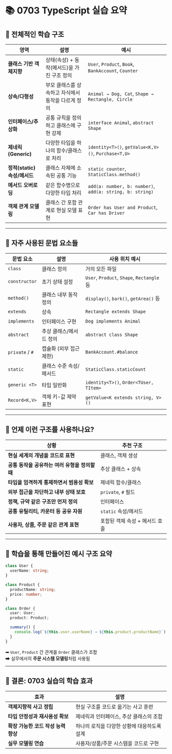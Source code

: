 # 📚 0703 TypeScript 실습 요약

## 🧩 전체적인 학습 구조

| 영역 | 설명 | 예시 |
|------|------|------|
| **클래스 기반 객체지향** | 상태(속성) + 동작(메서드)을 가진 구조 정의 | `User`, `Product`, `Book`, `BankAccount`, `Counter` |
| **상속/다형성** | 부모 클래스를 상속하고 자식에서 동작을 다르게 정의 | `Animal → Dog, Cat`, `Shape → Rectangle, Circle` |
| **인터페이스/추상화** | 공통 규칙을 정의하고 클래스에 구현 강제 | `interface Animal`, `abstract Shape` |
| **제네릭(Generic)** | 다양한 타입을 하나의 함수/클래스로 처리 | `identity<T>()`, `getValue<K,V>()`, `Purchase<T,U>` |
| **정적(static) 속성/메서드** | 클래스 자체에 소속된 공통 기능 | `static counter`, `StaticClass.method()` |
| **메서드 오버로딩** | 같은 함수명으로 다양한 타입 처리 | `add(a: number, b: number)`, `add(a: string, b: string)` |
| **객체 관계 모델링** | 클래스 간 포함 관계로 현실 모델 표현 | `Order has User and Product`, `Car has Driver` |

---

## 🔧 자주 사용된 문법 요소들

| 문법 요소 | 설명 | 사용 위치 예시 |
|-----------|------|----------------|
| `class` | 클래스 정의 | 거의 모든 파일 |
| `constructor` | 초기 상태 설정 | `User`, `Product`, `Shape`, `Rectangle` 등 |
| `method()` | 클래스 내부 동작 정의 | `display()`, `bark()`, `getArea()` 등 |
| `extends` | 상속 | `Rectangle extends Shape` |
| `implements` | 인터페이스 구현 | `Dog implements Animal` |
| `abstract` | 추상 클래스/메서드 정의 | `abstract class Shape` |
| `private` / `#` | 캡슐화 (외부 접근 제한) | `BankAccount.#balance` |
| `static` | 클래스 수준 속성/메서드 | `StaticClass.staticCount` |
| `generic <T>` | 타입 일반화 | `identity<T>()`, `Order<TUser, TItem>` |
| `Record<K,V>` | 객체 키-값 제약 표현 | `getValue<K extends string, V>()` |

---

## 🧠 언제 이런 구조를 사용하나요?

| 상황 | 추천 구조 |
|------|-----------|
| **현실 세계의 개념을 코드로 표현** | 클래스, 객체 생성 |
| **공통 동작을 공유하는 여러 유형을 정의할 때** | 추상 클래스 + 상속 |
| **타입을 엄격하게 통제하면서 범용성 확보** | 제네릭 함수/클래스 |
| **외부 접근을 차단하고 내부 상태 보호** | `private`, `#` 필드 |
| **정책, 규약 같은 구조만 먼저 정의** | 인터페이스 |
| **공통 유틸리티, 카운터 등 공유 자원** | `static` 속성/메서드 |
| **사용자, 상품, 주문 같은 관계 표현** | 포함된 객체 속성 + 메서드 호출 |

---

## 🧩 학습을 통해 만들어진 예시 구조 요약

```ts
class User {
  userName: string;
}

class Product {
  productName: string;
  price: number;
}

class Order {
  user: User;
  product: Product;

  summary() {
    console.log(`${this.user.userName} → ${this.product.productName}`);
  }
}
```

➡ `User`, `Product` 간 관계를 `Order` 클래스가 조합  
➡ 실무에서의 **주문 시스템 모델링**처럼 사용됨

---

## 🏁 결론: 0703 실습의 학습 효과

| 효과 | 설명 |
|------|------|
| **객체지향적 사고 정립** | 현실 구조를 코드로 옮기는 사고 훈련 |
| **타입 안정성과 재사용성 확보** | 제네릭과 인터페이스, 추상 클래스의 조합 |
| **확장 가능한 코드 작성 능력 향상** | 하나의 로직을 다양한 상황에 대응하도록 설계 |
| **실무 모델링 연습** | 사용자/상품/주문 시스템을 코드로 구현 |